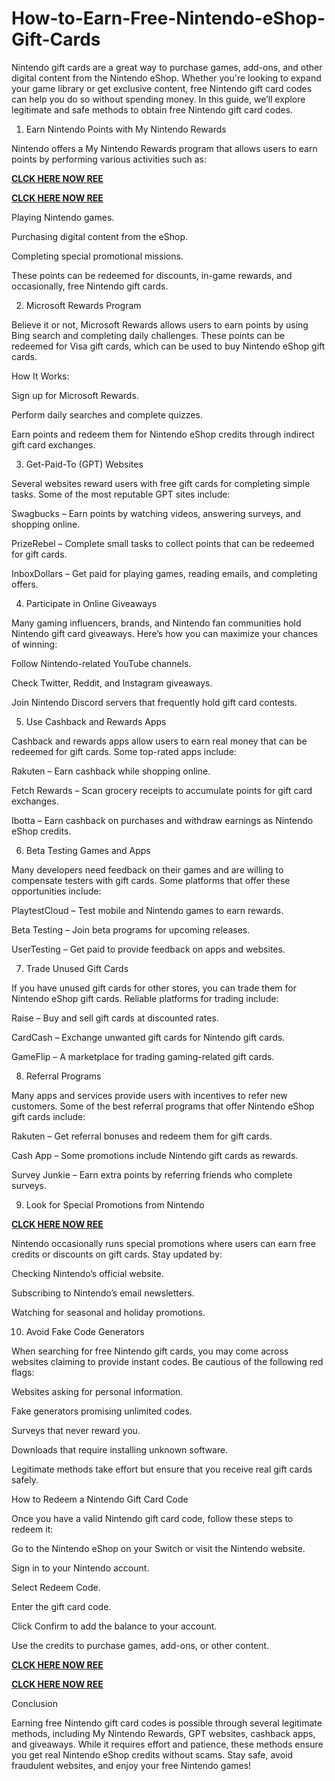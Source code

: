 # How-to-Earn-Free-Nintendo-eShop-Gift-Cards
Nintendo gift cards are a great way to purchase games, add-ons, and other digital content from the Nintendo eShop. Whether you're looking to expand your game library or get exclusive content, free Nintendo gift card codes can help you do so without spending money. In this guide, we’ll explore legitimate and safe methods to obtain free Nintendo gift card codes.

1. Earn Nintendo Points with My Nintendo Rewards

Nintendo offers a My Nintendo Rewards program that allows users to earn points by performing various activities such as:

**[CLCK HERE NOW REE](https://tinyurl.com/nintendocard20)**

**[CLCK HERE NOW REE](https://tinyurl.com/nintendocard20)**

Playing Nintendo games.

Purchasing digital content from the eShop.

Completing special promotional missions.

These points can be redeemed for discounts, in-game rewards, and occasionally, free Nintendo gift cards.

2. Microsoft Rewards Program

Believe it or not, Microsoft Rewards allows users to earn points by using Bing search and completing daily challenges. These points can be redeemed for Visa gift cards, which can be used to buy Nintendo eShop gift cards.

How It Works:

Sign up for Microsoft Rewards.

Perform daily searches and complete quizzes.

Earn points and redeem them for Nintendo eShop credits through indirect gift card exchanges.

3. Get-Paid-To (GPT) Websites

Several websites reward users with free gift cards for completing simple tasks. Some of the most reputable GPT sites include:

Swagbucks – Earn points by watching videos, answering surveys, and shopping online.

PrizeRebel – Complete small tasks to collect points that can be redeemed for gift cards.

InboxDollars – Get paid for playing games, reading emails, and completing offers.

4. Participate in Online Giveaways

Many gaming influencers, brands, and Nintendo fan communities hold Nintendo gift card giveaways. Here’s how you can maximize your chances of winning:

Follow Nintendo-related YouTube channels.

Check Twitter, Reddit, and Instagram giveaways.

Join Nintendo Discord servers that frequently hold gift card contests.

5. Use Cashback and Rewards Apps

Cashback and rewards apps allow users to earn real money that can be redeemed for gift cards. Some top-rated apps include:

Rakuten – Earn cashback while shopping online.

Fetch Rewards – Scan grocery receipts to accumulate points for gift card exchanges.

Ibotta – Earn cashback on purchases and withdraw earnings as Nintendo eShop credits.

6. Beta Testing Games and Apps

Many developers need feedback on their games and are willing to compensate testers with gift cards. Some platforms that offer these opportunities include:

PlaytestCloud – Test mobile and Nintendo games to earn rewards.

Beta Testing – Join beta programs for upcoming releases.

UserTesting – Get paid to provide feedback on apps and websites.

7. Trade Unused Gift Cards

If you have unused gift cards for other stores, you can trade them for Nintendo eShop gift cards. Reliable platforms for trading include:

Raise – Buy and sell gift cards at discounted rates.

CardCash – Exchange unwanted gift cards for Nintendo gift cards.

GameFlip – A marketplace for trading gaming-related gift cards.

8. Referral Programs

Many apps and services provide users with incentives to refer new customers. Some of the best referral programs that offer Nintendo eShop gift cards include:

Rakuten – Get referral bonuses and redeem them for gift cards.

Cash App – Some promotions include Nintendo gift cards as rewards.

Survey Junkie – Earn extra points by referring friends who complete surveys.

9. Look for Special Promotions from Nintendo

**[CLCK HERE NOW REE](https://tinyurl.com/nintendocard20)**

Nintendo occasionally runs special promotions where users can earn free credits or discounts on gift cards. Stay updated by:

Checking Nintendo’s official website.

Subscribing to Nintendo’s email newsletters.

Watching for seasonal and holiday promotions.

10. Avoid Fake Code Generators

When searching for free Nintendo gift cards, you may come across websites claiming to provide instant codes. Be cautious of the following red flags:

Websites asking for personal information.

Fake generators promising unlimited codes.

Surveys that never reward you.

Downloads that require installing unknown software.

Legitimate methods take effort but ensure that you receive real gift cards safely.

How to Redeem a Nintendo Gift Card Code

Once you have a valid Nintendo gift card code, follow these steps to redeem it:

Go to the Nintendo eShop on your Switch or visit the Nintendo website.

Sign in to your Nintendo account.

Select Redeem Code.

Enter the gift card code.

Click Confirm to add the balance to your account.

Use the credits to purchase games, add-ons, or other content.

**[CLCK HERE NOW REE](https://tinyurl.com/nintendocard20)**

**[CLCK HERE NOW REE](https://tinyurl.com/nintendocard20)**

Conclusion

Earning free Nintendo gift card codes is possible through several legitimate methods, including My Nintendo Rewards, GPT websites, cashback apps, and giveaways. While it requires effort and patience, these methods ensure you get real Nintendo eShop credits without scams. Stay safe, avoid fraudulent websites, and enjoy your free Nintendo games!

